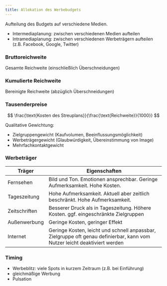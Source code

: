 ```yaml
---
title: Allokation des Werbebudgets
---
```

Aufteilung des Budgets auf verschiedene Medien.

- Intermediaplanung: zwischen verschiedenen Medien aufteilen
- Intramediaplanung: zwischen verschiedenen Werbeträgern aufteilen (z.B. Facebook, Google, Twitter)

### Bruttoreichweite
Gesamte Reichweite (einschließlich Überschneidungen)

### Kumulierte Reichweite
Bereinigte Reichweite (abzüglich Überschneidungen)

### Tausenderpreise
$$
\frac{\text{Kosten des Streuplans}}{\frac{\text{Reichweite}}{1000}}
$$

Qualitative Gewichtung:
- Zielgruppengewicht (Kaufvolumen, Beeinflussungsmöglichkeit)
- Werbeträgergewicht (Glaubwürdigkeit, Übereinstimmung von Image)
- Mehrfachkontaktgewicht

### Werbeträger
Träger | Eigenschaften
--- | ---
Fernsehen | Bild und Ton. Emotionen ansprechbar. Geringe Aufmerksamkeit. Hohe Kosten.
Tageszeitung | Hohe Aufmerksamkeit. Aktuell aber zeitlich beschränkt. Hohe Aufmerksamkeit.
Zeitschriften | Besserer Druck als in Tageszeitung. Höhere Kosten. ggf. eingeschränkte Zielgruppen
Außenwerbung | Geringe Kosten, geringer Effekt
Internet | Geringe Kosten, leicht und schnell anpassbar, Zielgruppe oft genau definierbar, kann vom Nutzer leicht deaktiviert werden

### Timing
- Werbeblitz: viele Spots in kurzem Zeitraum (z.B. bei Einführung)
- gleichmäßige Werbung
- Pulsation
